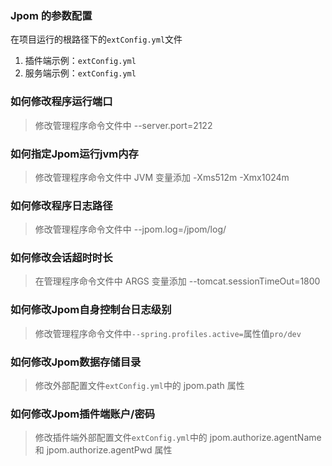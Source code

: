 ### Jpom 的参数配置

   在项目运行的根路径下的`extConfig.yml`文件
   1. 插件端示例：`extConfig.yml`
   2. 服务端示例：`extConfig.yml`
   
   
### 如何修改程序运行端口

 > 修改管理程序命令文件中 --server.port=2122

### 如何指定Jpom运行jvm内存

 > 修改管理程序命令文件中 JVM 变量添加 -Xms512m -Xmx1024m
   
### 如何修改程序日志路径

 > 修改管理程序命令文件中 --jpom.log=/jpom/log/
    
### 如何修改会话超时时长
    
 > 在管理程序命令文件中 ARGS 变量添加 --tomcat.sessionTimeOut=1800

### 如何修改Jpom自身控制台日志级别

>  修改管理程序命令文件中`--spring.profiles.active=`属性值`pro/dev`

### 如何修改Jpom数据存储目录
   
 > 修改外部配置文件`extConfig.yml`中的 jpom.path 属性

### 如何修改Jpom插件端账户/密码

  >修改插件端外部配置文件`extConfig.yml`中的 jpom.authorize.agentName 和 jpom.authorize.agentPwd 属性
  
